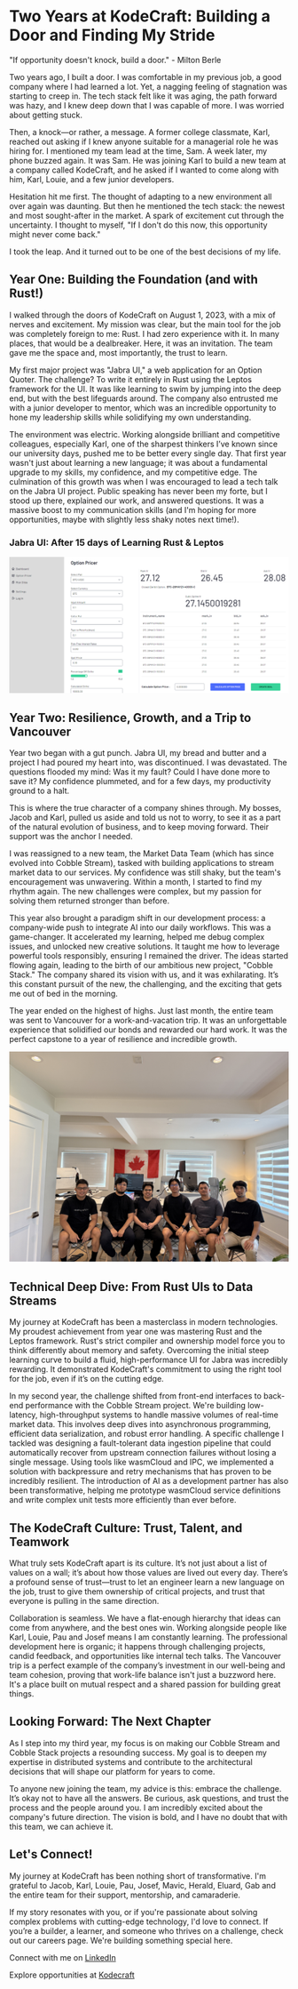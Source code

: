 # Two Years at KodeCraft: Building a Door and Finding My Stride
"If opportunity doesn't knock, build a door." - Milton Berle

Two years ago, I built a door. I was comfortable in my previous job, a good company where I had learned a lot. Yet, a nagging feeling of stagnation was starting to creep in. The tech stack felt like it was aging, the path forward was hazy, and I knew deep down that I was capable of more. I was worried about getting stuck.

Then, a knock—or rather, a message. A former college classmate, Karl, reached out asking if I knew anyone suitable for a managerial role he was hiring for. I mentioned my team lead at the time, Sam. A week later, my phone buzzed again. It was Sam. He was joining Karl to build a new team at a company called KodeCraft, and he asked if I wanted to come along with him, Karl, Louie, and a few junior developers.

Hesitation hit me first. The thought of adapting to a new environment all over again was daunting. But then he mentioned the tech stack: the newest and most sought-after in the market. A spark of excitement cut through the uncertainty. I thought to myself, "If I don't do this now, this opportunity might never come back."

I took the leap. And it turned out to be one of the best decisions of my life.

## Year One: Building the Foundation (and with Rust!)
I walked through the doors of KodeCraft on August 1, 2023, with a mix of nerves and excitement. My mission was clear, but the main tool for the job was completely foreign to me: Rust. I had zero experience with it. In many places, that would be a dealbreaker. Here, it was an invitation. The team gave me the space and, most importantly, the trust to learn.

My first major project was "Jabra UI," a web application for an Option Quoter. The challenge? To write it entirely in Rust using the Leptos framework for the UI. It was like learning to swim by jumping into the deep end, but with the best lifeguards around. The company also entrusted me with a junior developer to mentor, which was an incredible opportunity to hone my leadership skills while solidifying my own understanding.

The environment was electric. Working alongside brilliant and competitive colleagues, especially Karl, one of the sharpest thinkers I’ve known since our university days, pushed me to be better every single day. That first year wasn't just about learning a new language; it was about a fundamental upgrade to my skills, my confidence, and my competitive edge. The culmination of this growth was when I was encouraged to lead a tech talk on the Jabra UI project. Public speaking has never been my forte, but I stood up there, explained our work, and answered questions. It was a massive boost to my communication skills (and I'm hoping for more opportunities, maybe with slightly less shaky notes next time!).

### Jabra UI: After 15 days of Learning Rust & Leptos
![Jabra UI](/pic3.png)

## Year Two: Resilience, Growth, and a Trip to Vancouver
Year two began with a gut punch. Jabra UI, my bread and butter and a project I had poured my heart into, was discontinued. I was devastated. The questions flooded my mind: Was it my fault? Could I have done more to save it? My confidence plummeted, and for a few days, my productivity ground to a halt.

This is where the true character of a company shines through. My bosses, Jacob and Karl, pulled us aside and told us not to worry, to see it as a part of the natural evolution of business, and to keep moving forward. Their support was the anchor I needed.

I was reassigned to a new team, the Market Data Team (which has since evolved into Cobble Stream), tasked with building applications to stream market data to our services. My confidence was still shaky, but the team's encouragement was unwavering. Within a month, I started to find my rhythm again. The new challenges were complex, but my passion for solving them returned stronger than before.

This year also brought a paradigm shift in our development process: a company-wide push to integrate AI into our daily workflows. This was a game-changer. It accelerated my learning, helped me debug complex issues, and unlocked new creative solutions. It taught me how to leverage powerful tools responsibly, ensuring I remained the driver. The ideas started flowing again, leading to the birth of our ambitious new project, "Cobble Stack." The company shared its vision with us, and it was exhilarating. It’s this constant pursuit of the new, the challenging, and the exciting that gets me out of bed in the morning.

The year ended on the highest of highs. Just last month, the entire team was sent to Vancouver for a work-and-vacation trip. It was an unforgettable experience that solidified our bonds and rewarded our hard work. It was the perfect capstone to a year of resilience and incredible growth.

![At home office in Vancouver](/pic2.jpg)

## Technical Deep Dive: From Rust UIs to Data Streams
My journey at KodeCraft has been a masterclass in modern technologies. My proudest achievement from year one was mastering Rust and the Leptos framework. Rust's strict compiler and ownership model force you to think differently about memory and safety. Overcoming the initial steep learning curve to build a fluid, high-performance UI for Jabra was incredibly rewarding. It demonstrated KodeCraft's commitment to using the right tool for the job, even if it’s on the cutting edge.

In my second year, the challenge shifted from front-end interfaces to back-end performance with the Cobble Stream project. We're building low-latency, high-throughput systems to handle massive volumes of real-time market data. This involves deep dives into asynchronous programming, efficient data serialization, and robust error handling. A specific challenge I tackled was designing a fault-tolerant data ingestion pipeline that could automatically recover from upstream connection failures without losing a single message. Using tools like wasmCloud and IPC, we implemented a solution with backpressure and retry mechanisms that has proven to be incredibly resilient. The introduction of AI as a development partner has also been transformative, helping me prototype wasmCloud service definitions and write complex unit tests more efficiently than ever before.

## The KodeCraft Culture: Trust, Talent, and Teamwork
What truly sets KodeCraft apart is its culture. It’s not just about a list of values on a wall; it’s about how those values are lived out every day. There’s a profound sense of trust—trust to let an engineer learn a new language on the job, trust to give them ownership of critical projects, and trust that everyone is pulling in the same direction.

Collaboration is seamless. We have a flat-enough hierarchy that ideas can come from anywhere, and the best ones win. Working alongside people like Karl, Louie, Pau and Josef means I am constantly learning. The professional development here is organic; it happens through challenging projects, candid feedback, and opportunities like internal tech talks. The Vancouver trip is a perfect example of the company’s investment in our well-being and team cohesion, proving that work-life balance isn't just a buzzword here. It's a place built on mutual respect and a shared passion for building great things.

## Looking Forward: The Next Chapter
As I step into my third year, my focus is on making our Cobble Stream and Cobble Stack projects a resounding success. My goal is to deepen my expertise in distributed systems and contribute to the architectural decisions that will shape our platform for years to come.

To anyone new joining the team, my advice is this: embrace the challenge. It’s okay not to have all the answers. Be curious, ask questions, and trust the process and the people around you. I am incredibly excited about the company's future direction. The vision is bold, and I have no doubt that with this team, we can achieve it.


## Let's Connect!
My journey at KodeCraft has been nothing short of transformative. I'm grateful to Jacob, Karl, Louie, Pau, Josef, Mavic, Herald, Eluard, Gab and the entire team for their support, mentorship, and camaraderie.

If my story resonates with you, or if you're passionate about solving complex problems with cutting-edge technology, I'd love to connect. If you’re a builder, a learner, and someone who thrives on a challenge, check out our careers page. We're building something special here.

Connect with me on [LinkedIn](https://www.linkedin.com/in/mark-anthony-ortal-63135297/)

Explore opportunities at [Kodecraft](https://www.linkedin.com/company/kodecraft-tech/)
